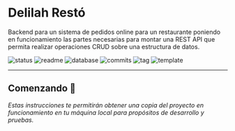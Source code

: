 # Delilah Restó

Backend para un sistema de pedidos online para un restaurante poniendo en funcionamiento las partes necesarias para montar una REST API que permita realizar operaciones CRUD sobre una estructura de datos.

![status](https://img.shields.io/badge/status-running-green.svg?colorB=00C106) ![readme](https://img.shields.io/badge/readme-OK-green.svg?colorB=00C106) ![database](https://img.shields.io/badge/database-OK-green.svg?colorB=00C106) ![commits](https://img.shields.io/badge/commits-2-blue.svg) ![tag](https://img.shields.io/badge/tag-v0.1-orange.svg)
![template](https://img.shields.io/badge/template-twig-yellow.svg)

---

## Comenzando 🚀

_Estas instrucciones te permitirán obtener una copia del proyecto en funcionamiento en tu máquina local para propósitos de desarrollo y pruebas._
